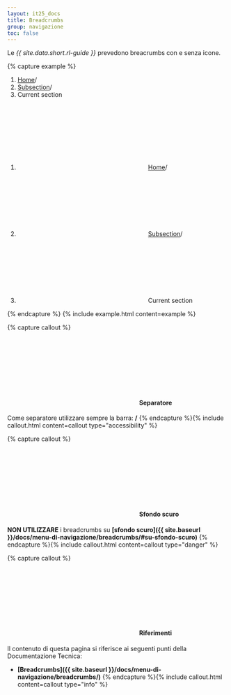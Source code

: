 ```yaml
---
layout: it25_docs
title: Breadcrumbs
group: navigazione
toc: false
---
```


Le *{{ site.data.short.rl-guide }}* prevedono breacrumbs con e senza icone.

{% capture example %}
<nav class="breadcrumb-container" aria-label="breadcrumb">
  <ol class="breadcrumb">
    <li class="breadcrumb-item"><a href="#">Home</a><span class="separator">/</span></li>
    <li class="breadcrumb-item"><a href="#">Subsection</a><span class="separator">/</span></li>
    <li class="breadcrumb-item active" aria-current="page">Current section</li>
  </ol>
</nav>

<nav class="breadcrumb-container" aria-label="breadcrumb">
  <ol class="breadcrumb">
    <li class="breadcrumb-item"><svg class="icon icon-sm icon-secondary align-top mr-1" aria-hidden="true"><use xlink:href="{{ site.baseurl }}/dist/svg/sprite.svg#it-link"></use></svg><a href="#">Home</a><span class="separator">/</span></li>
    <li class="breadcrumb-item"><svg class="icon icon-sm icon-secondary align-top mr-1" aria-hidden="true"><use xlink:href="{{ site.baseurl }}/dist/svg/sprite.svg#it-link"></use></svg><a href="#">Subsection</a><span class="separator">/</span></li>
    <li class="breadcrumb-item active" aria-current="page"><svg class="icon icon-sm icon-secondary align-top mr-1" aria-hidden="true"><use xlink:href="{{ site.baseurl }}/dist/svg/sprite.svg#it-link"></use></svg>Current section</li>
  </ol>
</nav>
{% endcapture %}
{% include example.html content=example %}


{% capture callout %}
####  <svg class="icon icon-success icon-lg"><use xlink:href="{{ site.baseurl }}/dist/svg/sprite.svg#it-check-circle"></use></svg> Separatore
Come separatore utilizzare sempre la barra: **/**
{% endcapture %}{% include callout.html content=callout type="accessibility" %}


{% capture callout %}
####  <svg class="icon icon-danger icon-lg"><use xlink:href="{{ site.baseurl }}/dist/svg/sprite.svg#it-close-circle"></use></svg> Sfondo scuro
**NON UTILIZZARE** i breadcrumbs su **[sfondo scuro]({{ site.baseurl }}/docs/menu-di-navigazione/breadcrumbs/#su-sfondo-scuro)**
{% endcapture %}{% include callout.html content=callout type="danger" %}

{% capture callout %}
####  <svg class="icon icon-info icon-lg"><use xlink:href="{{ site.baseurl }}/dist/svg/sprite.svg#it-info-circle"></use></svg> Riferimenti
Il contenuto di questa pagina si riferisce ai seguenti punti della Documentazione Tecnica:
- **[Breadcrumbs]({{ site.baseurl }}/docs/menu-di-navigazione/breadcrumbs/)**
{% endcapture %}{% include callout.html content=callout type="info" %}
